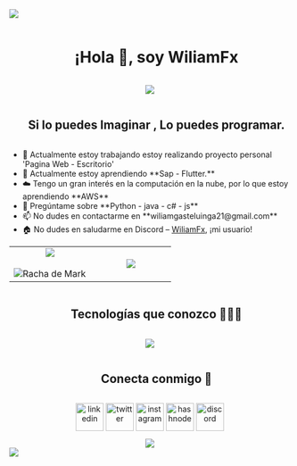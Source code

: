 <!--divisor horizontal (gradiente)-->
<img src="https://user-images.githubusercontent.com/73097560/115834477-dbab4500-a447-11eb-908a-139a6edaec5c.gif">

<!--h1 sin borde inferior-->
<div id="user-content-toc">
  <ul align="center">
    <summary><h1 style="display: inline-block">¡Hola 👋, soy WiliamFx</h1></summary>
  </ul>
</div>

<!--- serpiente -->
<div align="center">
  <img  src="blob:https://web.whatsapp.com/c031fb7d-57bf-4e41-88db-22df83a06b05" />
</div>

<!--h2 sin borde inferior-->
<div id="user-content-toc">
  <ul align="center">
    <summary><h2 style="display: inline-block">Si lo puedes Imaginar , Lo puedes programar.</h2></summary>
  </ul>
</div>

<!--Introducción-->
<ul>
  <li>🔭 Actualmente estoy trabajando estoy realizando proyecto personal 'Pagina Web - Escritorio'</li>
  <li>🌱 Actualmente estoy aprendiendo **Sap - Flutter.**</li>
  <li>☁️ Tengo un gran interés en la computación en la nube, por lo que estoy aprendiendo **AWS**</li>
  <li>💬 Pregúntame sobre **Python - java - c# - js**</li>
  <li>📫 No dudes en contactarme en **wiliamgasteluinga21@gmail.com**</li>
  <li>🏠 No dudes en saludarme en Discord – <a href="https://discordapp.com/users/957722095381540874](https://discord.gg/Jgw2u5kY">WiliamFx</a>, ¡mi usuario!</li>
</ul>

<!--- estadísticas y trofeos (inicio) -->
<p align="center">
  <!--- estadísticas (inicio) -->
<table align="center">
<tr border="none">
<td width="50%" align="center">
  
  <img  align="center"  src="https://github-readme-stats.vercel.app/api?username=1010nishant&theme=dark&show_icons=true&count_private=true" />
  <br></br>
  <img  title="🔥 Obtén estadísticas de racha para tu perfil en git.io/streak-stats" alt="Racha de Mark" src="https://nirzak-streak-stats.vercel.app?user=1010nishant&theme=dark" /> 
</td>

<td width="50%" align="center">

  <img  align="center"  src="https://github-readme-stats.anuraghazra1.vercel.app/api/top-langs/?username=1010nishant&theme=dark&hide_border=false&no-bg=true&no-frame=true&langs_count=7"/>
  
  </td>
</tr>
</table>
<!--- estadísticas (fin) -->

<!--- trofeo (inicio) -->

<!--- trofeo (fin) -->

</p>        
<!--- estadísticas (fin) -->

<!--h2 sin borde inferior-->
<div id="user-content-toc">
  <ul align="center">
    <summary><h2 style="display: inline-block">Tecnologías que conozco 👨🏻‍💻</h2></summary>
  </ul>
</div>

<!--íconos de pila tecnológica-->
<p align="center">
  <a href="https://skillicons.dev">
    <img src="https://skillicons.dev/icons?i=git,aws,cpp,css,discord,docker,postgres,prisma,pug,dynamodb,express,figma,firebase,redis,github,html,java,js,linux,md,materialui,nginx,mongodb,mysql,nextjs,nodejs,postman,py,react,redux,tailwind,ts,vscode,kubernetes&perline=14" />
  </a>
</p>

<!-- Conectar conmigo -->
<!--h2 sin borde inferior-->
<div id="user-content-toc">
  <ul align="center">
    <summary><h2 style="display: inline-block">Conecta conmigo 🤝</h2></summary>
  </ul>
</div>

<!--íconos y enlaces-->
<p align="center">
<a href="https://www.linkedin.com/in/1010nishant/" target="blank"><img align="center" src="https://user-images.githubusercontent.com/88904952/234979284-68c11d7f-1acc-4f0c-ac78-044e1037d7b0.png" alt="linkedin" height="50" width="50" /></a>
<a href="https://twitter.com/1010nishant" target="blank"><img align="center" src="https://user-images.githubusercontent.com/88904952/234980676-61bfb021-ecc8-48f7-88e6-34c1b06c4a58.png" alt="twitter" height="50" width="50" /></a> 
<a href="https://www.instagram.com/nishant.jangir.1010/" target="blank"><img align="center" src="https://user-images.githubusercontent.com/88904952/234981169-2dd1e58f-4b7e-468c-8213-034ba62156c3.png" alt="instagram" height="50" width="50" /></a>
<a href="https://1010nishant.hashnode.dev/" target="blank"><img align="center" src="https://user-images.githubusercontent.com/88904952/234982196-562aea17-5532-4550-8c08-1c7cb994a541.png" alt="hashnode" height="50" width="50" /></a>
<a href="https://discordapp.com/users/957722095381540874" target="blank"><img align="center" src="https://user-images.githubusercontent.com/88904952/234982627-019fd336-6248-453c-9b05-97c13fd1d207.png" alt="discord" height="50" width="50" /></a>
</p>

<!--contador de visitas al perfil-->
<div align="center">
  <a href="https://visitcount.itsvg.in">
    <img src="https://visitcount.itsvg.in/api?id=1010nishant&icon=3&color=6" />
  </a>
</div>

<!--divisor horizontal (gradiente)-->
<img src="https://user-images.githubusercontent.com/73097560/115834477-dbab4500-a447-11eb-908a-139a6edaec5c.gif">

